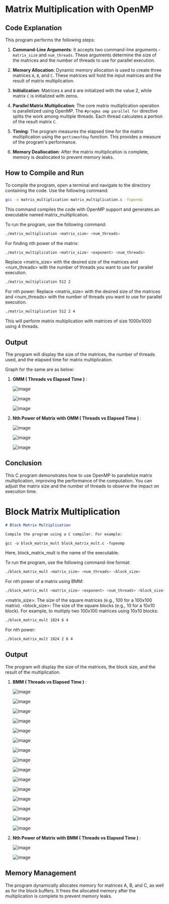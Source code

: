 # Matrix Multiplication with OpenMP

## Code Explanation

This program performs the following steps:

1. **Command-Line Arguments**: It accepts two command-line arguments - `matrix_size` and `num_threads`. These arguments determine the size of the matrices and the number of threads to use for parallel execution.

2. **Memory Allocation**: Dynamic memory allocation is used to create three matrices `A`, `B`, and `C`. These matrices will hold the input matrices and the result of matrix multiplication.

3. **Initialization**: Matrices `A` and `B` are initialized with the value 2, while matrix `C` is initialized with zeros.

4. **Parallel Matrix Multiplication**: The core matrix multiplication operation is parallelized using OpenMP. The `#pragma omp parallel for` directive splits the work among multiple threads. Each thread calculates a portion of the result matrix `C`.

5. **Timing**: The program measures the elapsed time for the matrix multiplication using the `gettimeofday` function. This provides a measure of the program's performance.

6. **Memory Deallocation**: After the matrix multiplication is complete, memory is deallocated to prevent memory leaks.

## How to Compile and Run

To compile the program, open a terminal and navigate to the directory containing the code. Use the following command:

```bash
gcc -o matrix_multiplication matrix_multiplication.c -fopenmp
```

This command compiles the code with OpenMP support and generates an executable named matrix_multiplication.

To run the program, use the following command:
```bash
./matrix_multiplication <matrix_size> <num_threads>
```

For finding nth power of the matrix:
```bash
./matrix_multiplication <matrix_size> <exponent> <num_threads>
```

Replace <matrix_size> with the desired size of the matrices and <num_threads> with the number of threads you want to use for parallel execution.
```bash
./matrix_multiplication 512 2
```

For nth power:
Replace <matrix_size> with the desired size of the matrices and <num_threads> with the number of threads you want to use for parallel execution.
```bash
./matrix_multiplication 512 2 4
```

This will perform matrix multiplication with matrices of size 1000x1000 using 4 threads.

## Output

The program will display the size of the matrices, the number of threads used, and the elapsed time for matrix multiplication.

Graph for the same are as below:

1. **OMM ( Threads vs Elapsed Time )** :

     ![image](https://github.com/JyothiNarsini/SE23MAID012_1/assets/88646255/56303c8b-eea4-407b-923c-96728379e38a)

     ![image](https://github.com/JyothiNarsini/SE23MAID012_1/assets/88646255/63ac6051-ac9b-4e84-b542-c307cf13966a)

     ![image](https://github.com/JyothiNarsini/SE23MAID012_1/assets/88646255/ced8ea4e-8724-46b2-ad0e-ac1656ecbbc4)


   
2. **Nth Power of Matrix with OMM ( Threads vs Elapsed Time )** :

     ![image](https://github.com/JyothiNarsini/SE23MAID012_1/assets/88646255/ecc709d7-c9c4-4042-98d0-e591ba1d06f5)

     ![image](https://github.com/JyothiNarsini/SE23MAID012_1/assets/88646255/4726faf3-74e4-4bdd-b524-143f080f1058)

     ![image](https://github.com/JyothiNarsini/SE23MAID012_1/assets/88646255/65ca02cb-d90e-4a9e-a091-43ad106d3e3f)

   

## Conclusion

This C program demonstrates how to use OpenMP to parallelize matrix multiplication, improving the performance of the computation. You can adjust the matrix size and the number of threads to observe the impact on execution time.




# Block Matrix Multiplication

```markdown
# Block Matrix Multiplication

Compile the program using a C compiler. For example:

gcc -o block_matrix_mult block_matrix_mult.c -fopenmp
```

Here, block_matrix_mult is the name of the executable.

To run the program, use the following command-line format:
```bash
./block_matrix_mult <matrix_size> <num_threads> <block_size>
```

For nth power of a matrix using BMM:
```bash
./block_matrix_mult <matrix_size> <exponent> <num_threads> <block_size>
```

<matrix_size>: The size of the square matrices (e.g., 100 for a 100x100 matrix).
<block_size>: The size of the square blocks (e.g., 10 for a 10x10 block).
For example, to multiply two 100x100 matrices using 10x10 blocks:

```bash
./block_matrix_mult 1024 6 4
```

For nth power:
```bash
./block_matrix_mult 1024 2 6 4
```

## Output
The program will display the size of the matrices, the block size, and the result of the multiplication.

1. **BMM ( Threads vs Elapsed Time )** :

   ![image](https://github.com/JyothiNarsini/SE23MAID012_1/assets/88646255/652f6bd7-5339-4ff2-826c-1c034e59d5bf)


   ![image](https://github.com/JyothiNarsini/SE23MAID012_1/assets/88646255/f73b6c96-3b1d-413e-990e-fa77e69527e1)


   ![image](https://github.com/JyothiNarsini/SE23MAID012_1/assets/88646255/eeca62a8-8960-43ea-98b3-8c32d8756385)

   ![image](https://github.com/JyothiNarsini/SE23MAID012_1/assets/88646255/9830571a-ccd8-424f-9332-bbab479c3a30)


   ![image](https://github.com/JyothiNarsini/SE23MAID012_1/assets/88646255/14d81ae9-cd5e-478f-bd0d-35ee39e35ae3)


   ![image](https://github.com/JyothiNarsini/SE23MAID012_1/assets/88646255/630d27de-fe84-4004-95d5-009e7cd374bb)


   ![image](https://github.com/JyothiNarsini/SE23MAID012_1/assets/88646255/2ea630a8-09e9-4710-bcda-f784f23770be)


   ![image](https://github.com/JyothiNarsini/SE23MAID012_1/assets/88646255/4ed465e9-c2de-4d51-b0b7-890507176fc0)


   ![image](https://github.com/JyothiNarsini/SE23MAID012_1/assets/88646255/d025cca8-2ba1-4bf1-b139-a41797fffe7f)


   ![image](https://github.com/Bhavyareddysadula/hpc_readme/assets/126856102/64005011-d04f-4165-8319-91cf1d66f3b9)

   ![image](https://github.com/Bhavyareddysadula/hpc_readme/assets/126856102/0dde34b3-ec13-4e2b-9269-fa65f005160e)

   ![image](https://github.com/Bhavyareddysadula/hpc_readme/assets/126856102/d39c0483-5764-4dea-969a-6d596d28e5ae)

   ![image](https://github.com/Bhavyareddysadula/hpc_readme/assets/126856102/cd67a740-fb3d-49e7-9001-050569986a69)

   ![image](https://github.com/Bhavyareddysadula/hpc_readme/assets/126856102/98ddcaf1-c381-4a03-a67e-b9f19141cadb)

   ![image](https://github.com/Bhavyareddysadula/hpc_readme/assets/126856102/34dfaa23-6cd4-4322-a168-2690fc74468c)
   
3. **Nth Power of Matrix with BMM ( Threads vs Elapsed Time )** :

   ![image](https://github.com/Bhavyareddysadula/hpc_readme/assets/126856102/4c067ed1-f485-4c5b-aea5-44c60c960e50)

   ![image](https://github.com/Bhavyareddysadula/hpc_readme/assets/126856102/09d91bf5-cd2e-4a7d-98b1-e2e729f938ba)


## Memory Management
The program dynamically allocates memory for matrices A, B, and C, as well as for the block buffers. It frees the allocated memory after the multiplication is complete to prevent memory leaks.
